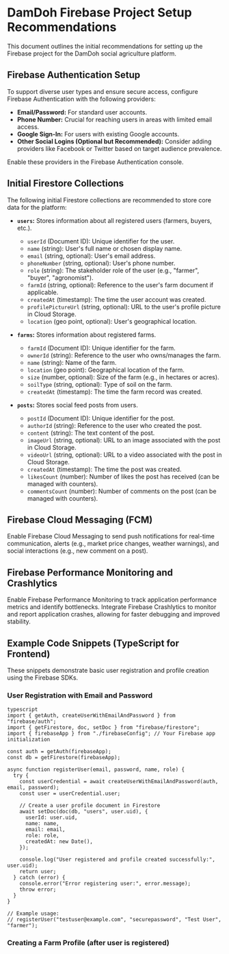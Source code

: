 # DamDoh Firebase Project Setup Recommendations

This document outlines the initial recommendations for setting up the Firebase project for the DamDoh social agriculture platform.

## Firebase Authentication Setup

To support diverse user types and ensure secure access, configure Firebase Authentication with the following providers:

*   **Email/Password:** For standard user accounts.
*   **Phone Number:** Crucial for reaching users in areas with limited email access.
*   **Google Sign-In:** For users with existing Google accounts.
*   **Other Social Logins (Optional but Recommended):** Consider adding providers like Facebook or Twitter based on target audience prevalence.

Enable these providers in the Firebase Authentication console.

## Initial Firestore Collections

The following initial Firestore collections are recommended to store core data for the platform:

*   **`users`:** Stores information about all registered users (farmers, buyers, etc.).
    *   `userId` (Document ID): Unique identifier for the user.
    *   `name` (string): User's full name or chosen display name.
    *   `email` (string, optional): User's email address.
    *   `phoneNumber` (string, optional): User's phone number.
    *   `role` (string): The stakeholder role of the user (e.g., "farmer", "buyer", "agronomist").
    *   `farmId` (string, optional): Reference to the user's farm document if applicable.
    *   `createdAt` (timestamp): The time the user account was created.
    *   `profilePictureUrl` (string, optional): URL to the user's profile picture in Cloud Storage.
    *   `location` (geo point, optional): User's geographical location.

*   **`farms`:** Stores information about registered farms.
    *   `farmId` (Document ID): Unique identifier for the farm.
    *   `ownerId` (string): Reference to the user who owns/manages the farm.
    *   `name` (string): Name of the farm.
    *   `location` (geo point): Geographical location of the farm.
    *   `size` (number, optional): Size of the farm (e.g., in hectares or acres).
    *   `soilType` (string, optional): Type of soil on the farm.
    *   `createdAt` (timestamp): The time the farm record was created.

*   **`posts`:** Stores social feed posts from users.
    *   `postId` (Document ID): Unique identifier for the post.
    *   `authorId` (string): Reference to the user who created the post.
    *   `content` (string): The text content of the post.
    *   `imageUrl` (string, optional): URL to an image associated with the post in Cloud Storage.
    *   `videoUrl` (string, optional): URL to a video associated with the post in Cloud Storage.
    *   `createdAt` (timestamp): The time the post was created.
    *   `likesCount` (number): Number of likes the post has received (can be managed with counters).
    *   `commentsCount` (number): Number of comments on the post (can be managed with counters).

## Firebase Cloud Messaging (FCM)

Enable Firebase Cloud Messaging to send push notifications for real-time communication, alerts (e.g., market price changes, weather warnings), and social interactions (e.g., new comment on a post).

## Firebase Performance Monitoring and Crashlytics

Enable Firebase Performance Monitoring to track application performance metrics and identify bottlenecks. Integrate Firebase Crashlytics to monitor and report application crashes, allowing for faster debugging and improved stability.

## Example Code Snippets (TypeScript for Frontend)

These snippets demonstrate basic user registration and profile creation using the Firebase SDKs.

### User Registration with Email and Password
```
typescript
import { getAuth, createUserWithEmailAndPassword } from "firebase/auth";
import { getFirestore, doc, setDoc } from "firebase/firestore";
import { firebaseApp } from "./firebaseConfig"; // Your Firebase app initialization

const auth = getAuth(firebaseApp);
const db = getFirestore(firebaseApp);

async function registerUser(email, password, name, role) {
  try {
    const userCredential = await createUserWithEmailAndPassword(auth, email, password);
    const user = userCredential.user;

    // Create a user profile document in Firestore
    await setDoc(doc(db, "users", user.uid), {
      userId: user.uid,
      name: name,
      email: email,
      role: role,
      createdAt: new Date(),
    });

    console.log("User registered and profile created successfully:", user.uid);
    return user;
  } catch (error) {
    console.error("Error registering user:", error.message);
    throw error;
  }
}

// Example usage:
// registerUser("testuser@example.com", "securepassword", "Test User", "farmer");
```
### Creating a Farm Profile (after user is registered)